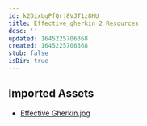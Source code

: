 ```yaml
---
id: k2DixUgPfQrj8VJT1z8HU
title: Effective_gherkin 2 Resources
desc: ''
updated: 1645225706368
created: 1645225706368
stub: false
isDir: true
---
```

## Imported Assets
- [Effective Gherkin.jpg](/assets/effective-gherkin.jpg)
